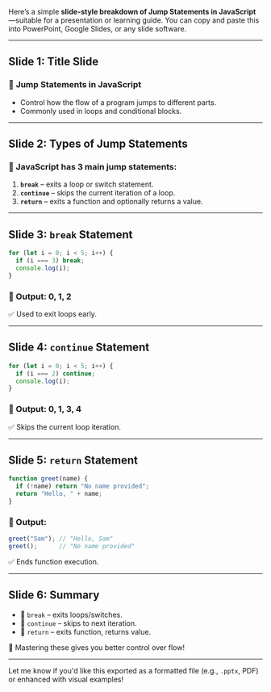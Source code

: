 Here’s a simple **slide-style breakdown of Jump Statements in JavaScript**—suitable for a presentation or learning guide. You can copy and paste this into PowerPoint, Google Slides, or any slide software.

---

## **Slide 1: Title Slide**

### 🔁 **Jump Statements in JavaScript**

* Control how the flow of a program jumps to different parts.
* Commonly used in loops and conditional blocks.

---

## **Slide 2: Types of Jump Statements**

### 🔹 JavaScript has 3 main jump statements:

1. **`break`** – exits a loop or switch statement.
2. **`continue`** – skips the current iteration of a loop.
3. **`return`** – exits a function and optionally returns a value.

---

## **Slide 3: `break` Statement**

```javascript
for (let i = 0; i < 5; i++) {
  if (i === 3) break;
  console.log(i);
}
```

### 🔹 Output: 0, 1, 2

✅ Used to exit loops early.

---

## **Slide 4: `continue` Statement**

```javascript
for (let i = 0; i < 5; i++) {
  if (i === 2) continue;
  console.log(i);
}
```

### 🔹 Output: 0, 1, 3, 4

✅ Skips the current loop iteration.

---

## **Slide 5: `return` Statement**

```javascript
function greet(name) {
  if (!name) return "No name provided";
  return "Hello, " + name;
}
```

### 🔹 Output:

```javascript
greet("Sam"); // "Hello, Sam"
greet();      // "No name provided"
```

✅ Ends function execution.

---

## **Slide 6: Summary**

* 🔁 `break` – exits loops/switches.
* 🔁 `continue` – skips to next iteration.
* 🔁 `return` – exits function, returns value.

🧠 Mastering these gives you better control over flow!

---

Let me know if you'd like this exported as a formatted file (e.g., `.pptx`, PDF) or enhanced with visual examples!
